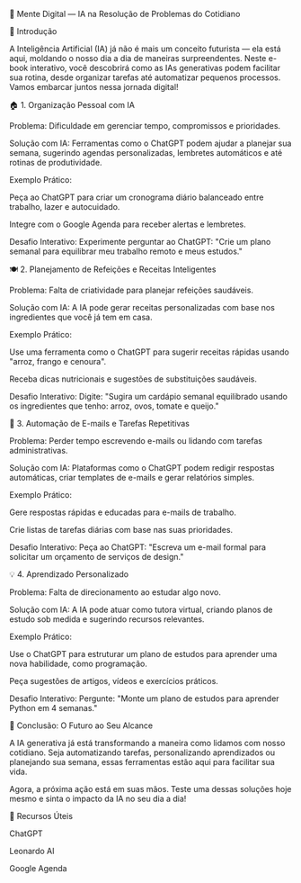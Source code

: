 🌟 Mente Digital — IA na Resolução de Problemas do Cotidiano

📘 Introdução

A Inteligência Artificial (IA) já não é mais um conceito futurista — ela está aqui, moldando o nosso dia a dia de maneiras surpreendentes. Neste e-book interativo, você descobrirá como as IAs generativas podem facilitar sua rotina, desde organizar tarefas até automatizar pequenos processos. Vamos embarcar juntos nessa jornada digital!

🏠 1. Organização Pessoal com IA

Problema: Dificuldade em gerenciar tempo, compromissos e prioridades.

Solução com IA: Ferramentas como o ChatGPT podem ajudar a planejar sua semana, sugerindo agendas personalizadas, lembretes automáticos e até rotinas de produtividade.

Exemplo Prático:

Peça ao ChatGPT para criar um cronograma diário balanceado entre trabalho, lazer e autocuidado.

Integre com o Google Agenda para receber alertas e lembretes.

Desafio Interativo: Experimente perguntar ao ChatGPT: "Crie um plano semanal para equilibrar meu trabalho remoto e meus estudos."

🍽️ 2. Planejamento de Refeições e Receitas Inteligentes

Problema: Falta de criatividade para planejar refeições saudáveis.

Solução com IA: A IA pode gerar receitas personalizadas com base nos ingredientes que você já tem em casa.

Exemplo Prático:

Use uma ferramenta como o ChatGPT para sugerir receitas rápidas usando "arroz, frango e cenoura".

Receba dicas nutricionais e sugestões de substituições saudáveis.

Desafio Interativo: Digite: "Sugira um cardápio semanal equilibrado usando os ingredientes que tenho: arroz, ovos, tomate e queijo."

📧 3. Automação de E-mails e Tarefas Repetitivas

Problema: Perder tempo escrevendo e-mails ou lidando com tarefas administrativas.

Solução com IA: Plataformas como o ChatGPT podem redigir respostas automáticas, criar templates de e-mails e gerar relatórios simples.

Exemplo Prático:

Gere respostas rápidas e educadas para e-mails de trabalho.

Crie listas de tarefas diárias com base nas suas prioridades.

Desafio Interativo: Peça ao ChatGPT: "Escreva um e-mail formal para solicitar um orçamento de serviços de design."

💡 4. Aprendizado Personalizado

Problema: Falta de direcionamento ao estudar algo novo.

Solução com IA: A IA pode atuar como tutora virtual, criando planos de estudo sob medida e sugerindo recursos relevantes.

Exemplo Prático:

Use o ChatGPT para estruturar um plano de estudos para aprender uma nova habilidade, como programação.

Peça sugestões de artigos, vídeos e exercícios práticos.

Desafio Interativo: Pergunte: "Monte um plano de estudos para aprender Python em 4 semanas."

🚀 Conclusão: O Futuro ao Seu Alcance

A IA generativa já está transformando a maneira como lidamos com nosso cotidiano. Seja automatizando tarefas, personalizando aprendizados ou planejando sua semana, essas ferramentas estão aqui para facilitar sua vida.

Agora, a próxima ação está em suas mãos. Teste uma dessas soluções hoje mesmo e sinta o impacto da IA no seu dia a dia!

🔗 Recursos Úteis

ChatGPT

Leonardo AI

Google Agenda
